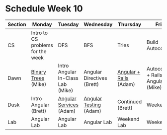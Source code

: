# Schedule Week 10

| Section |               Monday              |              Tuesday              |         Wednesday         |              Thursday              |                 Friday                |
|---------|-----------------------------------|-----------------------------------|---------------------------|------------------------------------|---------------------------------------|
| CS      | Intro to CS problems for the week | DFS                               | BFS                       | Tries                              | Build Autocomplete                    |
| Dawn    | [Binary Trees](https://github.com/sf-wdi-17/notes/tree/master/lectures/week-10/_1_monday/dawn) (Mike)               | Intro Angular In-Class Lab (Mike) | Angular Directives (Brett) | [Angular + Rails](../lectures/week-10/_4_thursday/dawn/ANGULAR_♥_RAILS.md) (Adam)             | Autocomplete + Rails + Angular (Mike) |
| Dusk    | Intro Angular (Brett)             | [Angular Services](../lectures/week-10/_2_tuesday/dusk/ANGULAR_SERVICES.md) (Adam)           | [Angular Testing](../lectures/week-10/_3_wednesday/dusk/ANGULAR_TESTING.md) (Adam)   | Continued (Brett)                  | Weekend Lab                           |
| Lab     | Angular Lab                       | Angular Lab                       | Angular Lab               | Weekend Lab                        | Weekend Lab                           |

